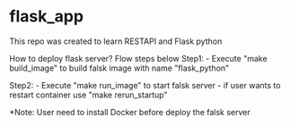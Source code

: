 # flask_app
This repo was created to learn RESTAPI and Flask python

How to deploy flask server? Flow steps below
Step1:
    - Execute "make build_image" to build falsk image with name "flask_python"

Step2:
    - Execute "make run_image" to start falsk server
    - if user wants to restart container use "make rerun_startup" 

*Note: User need to install Docker before deploy the falsk server
